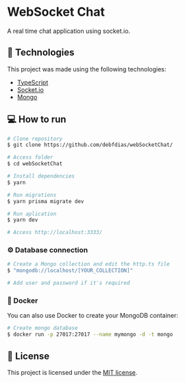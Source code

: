 # WebSocket Chat
A real time chat application using socket.io.

## :rocket: Technologies
This project was made using the following technologies:

* [TypeScript](https://www.typescriptlang.org/)  
* [Socket.io](https://socket.io/)
* [Mongo](https://www.mongodb.com/)


## :computer: How to run

```bash
# Clone repository
$ git clone https://github.com/debfdias/webSocketChat/

# Access folder 
$ cd webSocketChat
```

```bash
# Install dependencies
$ yarn

# Run migrations
$ yarn prisma migrate dev

# Run aplication
$ yarn dev

# Access http://localhost:3333/
```

### ⚙️ Database connection

```bash
# Create a Mongo collection and edit the http.ts file
$ "mongodb://localhost/[YOUR_COLLECTION]"

# Add user and password if it's required

```

### :whale: Docker

You can also use Docker to create your MongoDB container:

```bash
# Create mongo database
$ docker run -p 27017:27017 --name mymongo -d -t mongo
```

## :page_facing_up: License

This project is licensed under the [MIT license](./LICENSE.md).

